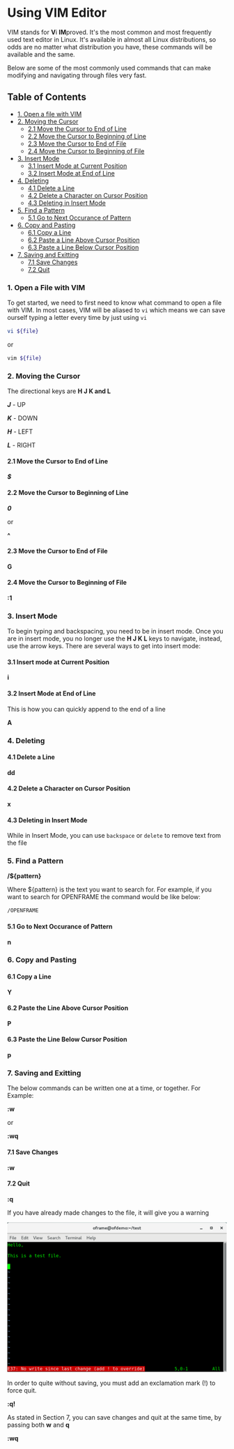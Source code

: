 # Using VIM Editor

VIM stands for **V**i **IM**proved. It's the most common and most frequently used text editor in Linux. It's available in almost all Linux distributions, so odds are no matter what distribution you have, these commands will be available and the same.

Below are some of the most commonly used commands that can make modifying and navigating through files very fast.

## Table of Contents

- [1. Open a file with VIM](#1-open-a-file-with-vim)
- [2. Moving the Cursor](#2-moving-the-cursor)
	- [2.1 Move the Cursor to End of Line](#21-move-the-cursor-to-end-of-line)
	- [2.2 Move the Cursor to Beginning of Line](#22-move-the-cursor-to-beginning-of-line)
	- [2.3 Move the Cursor to End of File](#23-move-the-cursor-to-end-of-file)
	- [2.4 Move the Cursor to Beginning of File](#24-move-the-cursor-to-beginning-of-file)
- [3. Insert Mode](#3-insert-mode)
	- [3.1 Insert Mode at Current Position](#31-insert-mode-at-current-position)
	- [3.2 Insert Mode at End of Line](#32-insert-mode-at-end-of-line)
- [4. Deleting](#4-deleting)
	- [4.1 Delete a Line](#41-delete-a-line)
	- [4.2 Delete a Character on Cursor Position](#42-delete-a-character-on-cursor-position)
	- [4.3 Deleting in Insert Mode](#43-deleting-in-insert-mode)
- [5. Find a Pattern](#5-find-a-pattern)
	- [5.1 Go to Next Occurance of Pattern](#51-go-to-next-occurance-of-pattern)
- [6. Copy and Pasting](#6-copy-and-pasting)
	- [6.1 Copy a Line](#61-copy-a-line)
	- [6.2 Paste a Line Above Cursor Position](#62-paste-a-line-above-cursor-position)
	- [6.3 Paste a Line Below Cursor Position](#63-paste-a-line-below-cursor-position)
- [7. Saving and Exitting](#7-saving-and-exitting)
	- [7.1 Save Changes](#71-save-changes)
	- [7.2 Quit](#72-quit)

### 1. Open a File with VIM

To get started, we need to first need to know what command to open a file with VIM. In most cases, VIM will be aliased to ```vi``` which means we can save ourself typing a letter every time by just using ```vi```

```bash
vi ${file}
```
or

```bash
vim ${file}
```

### 2. Moving the Cursor

The directional keys are **H J K and L**

_**J**_ - UP

_**K**_ - DOWN

_**H**_ - LEFT

_**L**_ - RIGHT

#### 2.1 Move the Cursor to End of Line

_**$**_

#### 2.2 Move the Cursor to Beginning of Line

_**0**_

or 

**^**

#### 2.3 Move the Cursor to End of File

**G**

#### 2.4 Move the Cursor to Beginning of File

**:1**

### 3. Insert Mode

To begin typing and backspacing, you need to be in insert mode. Once you are in insert mode, you no longer use the **H J K L** keys to navigate, instead, use the arrow keys. There are several ways to get into insert mode:

#### 3.1 Insert mode at Current Position

**i**

#### 3.2 Insert Mode at End of Line

This is how you can quickly append to the end of a line

**A**

### 4. Deleting

#### 4.1 Delete a Line

**dd**

#### 4.2 Delete a Character on Cursor Position

**x**

#### 4.3 Deleting in Insert Mode

While in Insert Mode, you can use ```backspace``` or ```delete``` to remove text from the file

### 5. Find a Pattern

**/${pattern}**

Where ${pattern} is the text you want to search for. For example, if you want to search for OPENFRAME the command would be like below:

```bash
/OPENFRAME
```

#### 5.1 Go to Next Occurance of Pattern

**n**

### 6. Copy and Pasting

#### 6.1 Copy a Line

**Y**

#### 6.2 Paste the Line Above Cursor Position

**P**

#### 6.3 Paste the Line Below Cursor Position

**p**

### 7. Saving and Exitting

The below commands can be written one at a time, or together. For Example: 

**:w**

or 

**:wq**

#### 7.1 Save Changes

**:w**

#### 7.2 Quit

**:q**

If you have already made changes to the file, it will give you a warning

![alt-text](./reference_images/q_after_change.PNG "Warning Message")

In order to quite without saving, you must add an exclamation mark (!) to force quit.

**:q!**

As stated in Section 7, you can save changes and quit at the same time, by passing both **w** and **q**

**:wq**